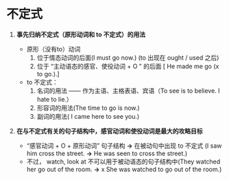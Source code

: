 # 不定式

1. **事先归纳不定式（原形动词和 to 不定式）的用法**
    - 原形（没有to）动词
        1. 位于情态动词的后面(I must go now.) (to 出现在 ought / used 之后)
        1. 位于 “主动语态的感官、使役动词 + O ” 的后面 [ He made me go (x to go.).] 
    - to 不定式：
        1. 名词的用法 —— 作为主语、主格表语、宾语（To see is to believe. I hate to lie.）
        1. 形容词的用法(The time to go is now.)
        1. 副词的用法( I came here to see you.)

1. **在与不定式有关的句子结构中，感官动词和使役动词是最大的攻略目标**
    - “感官动词 + O + 原形动词” 句子结构 **->** 在被动句中出现 to 不定式 (I saw him cross the street. **->** He was seen to cross the street.)
    - 不过， watch, look at 不可以用于被动语态的句子结构中(They watched her go out of the room. **->** x She was watched to go out of the room.)